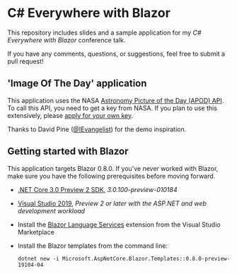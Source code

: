 # C# Everywhere with Blazor #
This repository includes slides and a sample application for my *C# Everywhere with Blazor* conference talk.

If you have any comments, questions, or suggestions, feel free to submit a pull request!

## 'Image Of The Day' application ##

This application uses the NASA [Astronomy Picture of the Day (APOD) API](https://api.nasa.gov/api.html#apod). To call this API, you need to get a key from NASA. If you plan to use 
this extensively, please [apply for your own key](https://api.nasa.gov/index.html#apply-for-an-api-key).

Thanks to David Pine ([@IEvangelist](https://github.com/IEvangelist)) for the demo inspiration.

## Getting started with Blazor ##
This application targets Blazor 0.8.0. If you've never worked with Blazor, make sure you have the following prerequisites before moving forward.
* [.NET Core 3.0 Preview 2 SDK](https://dotnet.microsoft.com/download/dotnet-core/3.0), *3.0.100-preview-010184*
* [Visual Studio 2019](https://visualstudio.com/preview), *Preview 2 or later with the ASP.NET and web development workload*
* Install the [Blazor Language Services](https://go.microsoft.com/fwlink/?linkid=870389) extension from the Visual Studio Marketplace
* Install the Blazor templates from the command line:

    ```
    dotnet new -i Microsoft.AspNetCore.Blazor.Templates::0.8.0-preview-19104-04
    ```

